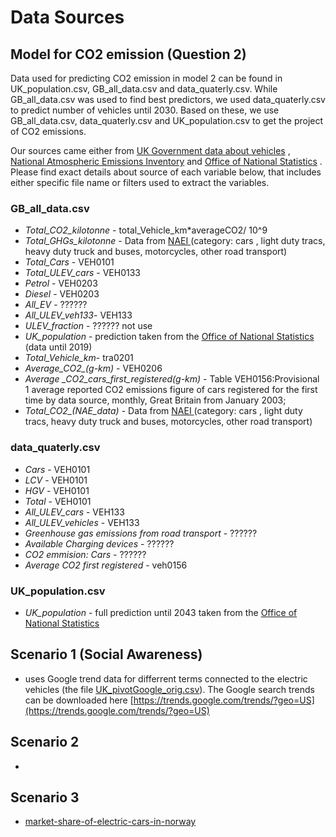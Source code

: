 
# Data Sources

## Model for CO2 emission (Question 2)

Data used for predicting CO2 emission in model 2 can be found in UK_population.csv, GB_all_data.csv and data_quaterly.csv. While GB_all_data.csv was used to find best predictors, we used data_quaterly.csv to predict number of vehicles until 2030. Based on these, we use GB_all_data.csv, data_quaterly.csv and UK_population.csv to get the project of CO2 emissions.

Our sources came either from <a href = 'https://www.gov.uk/government/collections/vehicles-statistics' >UK Government data about vehicles</a> , <a href = 'https://naei.beis.gov.uk/data/data-selector'>National Atmospheric Emissions Inventory</a> and <a href = 'https://www.ons.gov.uk/peoplepopulationandcommunity/populationandmigration/populationprojections/bulletins/nationalpopulationprojections/2018based' >Office of National Statistics</a> . Please find exact details about source of each variable below, that includes either specific file name or filters used to extract the variables.

### GB_all_data.csv 

* *Total_CO2_kilotonne*   - total_Vehicle_km*averageCO2/ 10^9  
* *Total_GHGs_kilotonne* -  Data from <a href = 'https://naei.beis.gov.uk/data/data-selector-results?q=142945'> NAEI </a> (category: cars , light duty tracs, heavy duty truck and buses, motorcycles, other road transport)  
* *Total_Cars* - VEH0101  
* *Total_ULEV_cars* - VEH0133  
* *Petrol* - VEH0203
* *Diesel* - VEH0203  
* *All_EV* -   ??????
* *All_ULEV_veh133*- VEH133  
* *ULEV_fraction* -   ?????? not use
* *UK_population* - prediction taken from the <a href = 'https://www.ons.gov.uk/peoplepopulationandcommunity/populationandmigration/populationprojections/bulletins/nationalpopulationprojections/2018based' >Office of National Statistics</a> (data until 2019)
* *Total_Vehicle_km*- tra0201  
* *Average_CO2_(g-km)* - VEH0206
* *Average _CO2_cars_first_registered(g-km)* - Table VEH0156:Provisional 1 average reported CO2 emissions figure of cars registered for the first time by data source, monthly, Great Britain from January 2003;  
* *Total_CO2_(NAE_data)*  - Data from <a href = 'https://naei.beis.gov.uk/data/data-selector-results?q=142224'> NAEI </a> (category: cars , light duty tracs, heavy duty truck and buses, motorcycles, other road transport)  

### data_quaterly.csv  

* *Cars* - VEH0101
* *LCV* - VEH0101
* *HGV* - VEH0101
* *Total* - VEH0101
* *All_ULEV_cars* - VEH133  
* *All_ULEV_vehicles* - VEH133  
* *Greenhouse gas emissions from road transport* -   ??????
* *Available Charging devices* -   ??????
* *CO2 emmision: Cars* -   ??????
* *Average CO2 first registered* - veh0156

### UK_population.csv

* *UK_population* - full prediction until 2043  taken from the <a href = 'https://www.ons.gov.uk/peoplepopulationandcommunity/populationandmigration/populationprojections/bulletins/nationalpopulationprojections/2018based' >Office of National Statistics</a>

## Scenario 1 (Social Awareness)

- uses Google trend data for differrent terms connected to the electric vehicles (the file [UK_pivotGoogle_orig.csv](UK_pivotGoogle_orig.csv)). The Google search trends can be downloaded here [https://trends.google.com/trends/?geo=US](https://trends.google.com/trends/?geo=US)

## Scenario 2 
- 


## Scenario 3
- [market-share-of-electric-cars-in-norway](https://www.statista.com/statistics/1029909/market-share-of-electric-cars-in-norway/)




